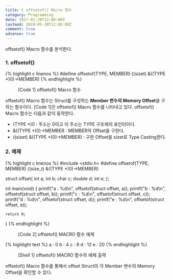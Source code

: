 ```yaml
---
title: C offsetof() Macro 함수
category: Programming
date: 2017-01-20T12:00:00Z
lastmod: 2019-05-30T12:00:00Z
comment: true
adsense: true
---
```


offsetof() Macro 함수를 분석한다.

### 1. offsetof()

{% highlight c linenos %}
#define offsetof(TYPE, MEMBER) ((sizet) &((TYPE *)0)->MEMBER)
{% endhighlight %}
<figure>
<figcaption class="caption">[Code 1] offsetof() Macro 함수</figcaption>
</figure>

offsetof() Macro 함수는 Struct를 구성하는 **Member 변수의 Memory Offset**을 구하는 함수이다. [Code 1]은 offsetof() Macro 함수를 나타내고 있다. offsetof() Macro 함수는 다음과 같이 동작한다.

* (TYPE *)0 : 주소는 0이고 이 주소는 TYPE 구조체의 포인터이다.
* &((TYPE *)0)->MEMBER : MEMBER의 Offset을 구한다.
* ((sizet) &((TYPE *)0)->MEMBER) : 구한 Offset을 sizet로 Type Casting한다.

### 2. 예제

{% highlight c linenos %}
#include <stdio.h>
#define offsetof(TYPE, MEMBER) ((size_t) &((TYPE *)0)->MEMBER)

struct offset{
    int a;
    int b;
    char c;
    double d;
    int e;
};

int main(void)
{
    printf("a : %d\n", offsetof(struct offset, a));
    printf("b : %d\n", offsetof(struct offset, b));
    printf("c : %d\n", offsetof(struct offset, c));
    printf("d : %d\n", offsetof(struct offset, d));
    printf("e : %d\n", offsetof(struct offset, e));

    return 0;
}
{% endhighlight %}
<figure>
<figcaption class="caption">[Code 2] offsetof() MACRO 함수 예제</figcaption>
</figure>

{% highlight text %}
a : 0
b : 4
c : 8
d : 12
e : 20
{% endhighlight %}
<figure>
<figcaption class="caption">[Shell 1] offsetof() MACRO 함수의 예제 출력</figcaption>
</figure>

offsetof() Macro 함수를 통해서 offset Struct의 각 Member 변수의 Memory Offset을 확인할 수 있다.